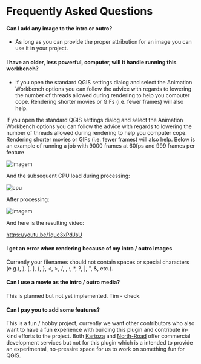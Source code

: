 # Frequently Asked Questions

#### Can I add any image to the intro or outro?

- As long as you can provide the proper attribution for an image you can use it in your project.

#### I have an older, less powerful, computer, will it handle running this workbench?

- If you open the standard QGIS settings dialog and select the Animation Workbench options you can follow the advice with regards to lowering the number of threads allowed during rendering to help you computer cope. Rendering shorter movies or GIFs (i.e. fewer frames) will also help.

If you open the standard QGIS settings dialog and select the Animation Workbench options
you can follow the advice with regards to lowering the number of threads allowed during
rendering to help you computer cope. Rendering shorter movies or GIFs (i.e. fewer frames)
will also help. Below is an example of running a job with 9000 frames at 60fps and 999
frames per feature

![imagem](https://user-images.githubusercontent.com/178003/159691009-8a8485f0-2bf0-419f-9dd4-a71c207b9117.png)

And the subsequent CPU load during processing:

![cpu](https://user-images.githubusercontent.com/178003/159691200-18dfea74-ac11-4620-9def-803b9c61c98d.png)

After processing:

![imagem](https://user-images.githubusercontent.com/178003/159691416-7cd5c4bf-ad47-4943-9008-bd04b7bf4ef9.png)

And here is the resulting video:

<https://youtu.be/1quc3xPdJsU>

#### I get an error when rendering because of my intro / outro images

Currently your filenames should not contain spaces or special characters (e.g.(, ), [, ], {, }, <, >, /, \, :, *, ?, |, ", &, etc.).

#### Can I use a movie as the intro / outro media?

This is planned but not yet implemented. Tim - check.

#### Can I pay you to add some features?

This is a fun / hobby project, currently we want other contributors who also want to
have a fun experience with building this plugin and contribute in-kind efforts to the
project. Both [Kartoza](https://kartoza.com) and [North-Road](https://north-road.com/)
offer commercial development services but not for this plugin which is a intended to
provide an experimental, no-pressire space for us to work on something fun for QGIS.
